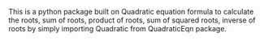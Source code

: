 This is a python package built on Quadratic equation formula to calculate the roots, sum of roots, product of roots, sum of squared roots, inverse of roots by simply importing Quadratic from QuadraticEqn package.